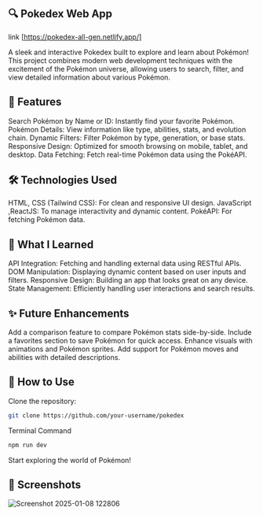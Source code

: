 ## 🔍 Pokedex Web App
link [https://pokedex-all-gen.netlify.app/]

A sleek and interactive Pokedex built to explore and learn about Pokémon! This project combines modern web development techniques with the excitement of the Pokémon universe, allowing users to search, filter, and view detailed information about various Pokémon.

## 🚀 Features
Search Pokémon by Name or ID: Instantly find your favorite Pokémon.
Pokémon Details: View information like type, abilities, stats, and evolution chain.
Dynamic Filters: Filter Pokémon by type, generation, or base stats.
Responsive Design: Optimized for smooth browsing on mobile, tablet, and desktop.
Data Fetching: Fetch real-time Pokémon data using the PokéAPI.
## 🛠️ Technologies Used
HTML, CSS (Tailwind CSS): For clean and responsive UI design.
JavaScript ,ReactJS: To manage interactivity and dynamic content.
PokéAPI: For fetching Pokémon data.
## 📌 What I Learned
API Integration: Fetching and handling external data using RESTful APIs.
DOM Manipulation: Displaying dynamic content based on user inputs and filters.
Responsive Design: Building an app that looks great on any device.
State Management: Efficiently handling user interactions and search results.
## ✨ Future Enhancements
Add a comparison feature to compare Pokémon stats side-by-side.
Include a favorites section to save Pokémon for quick access.
Enhance visuals with animations and Pokémon sprites.
Add support for Pokémon moves and abilities with detailed descriptions.
## 📂 How to Use
Clone the repository:
```bash
git clone https://github.com/your-username/pokedex
```
Terminal Command
```bash
npm run dev
```
Start exploring the world of Pokémon!
## 📸 Screenshots

![Screenshot 2025-01-08 122806](https://github.com/user-attachments/assets/d6908533-c089-41c9-a1b8-ec09b86feed3)

